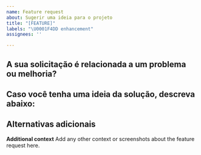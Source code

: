 ```yaml
---
name: Feature request
about: Sugerir uma ideia para o projeto
title: "[FEATURE]"
labels: "\U0001F4DD enhancement"
assignees: ''

---
```


## A sua solicitação é relacionada a um problema ou melhoria?
[Descrição clara e concisa sobre a situação atual]::

## Caso você tenha uma ideia da solução, descreva abaixo:


## Alternativas adicionais
[Caso tenha alternativas ou ferramentas que possam solucionar, adicione-as aqui.]::

**Additional context**
Add any other context or screenshots about the feature request here.
